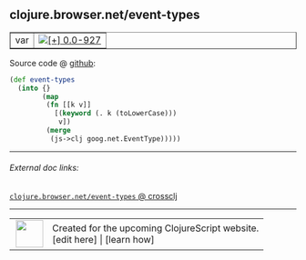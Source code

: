 ## clojure.browser.net/event-types



 <table border="1">
<tr>
<td>var</td>
<td><a href="https://github.com/cljsinfo/cljs-api-docs/tree/0.0-927"><img valign="middle" alt="[+] 0.0-927" title="Added in 0.0-927" src="https://img.shields.io/badge/+-0.0--927-lightgrey.svg"></a> </td>
</tr>
</table>









Source code @ [github](https://github.com/clojure/clojurescript/blob/r1806/src/cljs/clojure/browser/net.cljs#L23-L30):

```clj
(def event-types
  (into {}
        (map
         (fn [[k v]]
           [(keyword (. k (toLowerCase)))
            v])
         (merge
          (js->clj goog.net.EventType)))))
```

<!--
Repo - tag - source tree - lines:

 <pre>
clojurescript @ r1806
└── src
    └── cljs
        └── clojure
            └── browser
                └── <ins>[net.cljs:23-30](https://github.com/clojure/clojurescript/blob/r1806/src/cljs/clojure/browser/net.cljs#L23-L30)</ins>
</pre>

-->

---



###### External doc links:

[`clojure.browser.net/event-types` @ crossclj](http://crossclj.info/fun/clojure.browser.net.cljs/event-types.html)<br>

---

 <table>
<tr><td>
<img valign="middle" align="right" width="48px" src="http://i.imgur.com/Hi20huC.png">
</td><td>
Created for the upcoming ClojureScript website.<br>
[edit here] | [learn how]
</td></tr></table>

[edit here]:https://github.com/cljsinfo/cljs-api-docs/blob/master/cljsdoc/clojure.browser.net/event-types.cljsdoc
[learn how]:https://github.com/cljsinfo/cljs-api-docs/wiki/cljsdoc-files

<!--

This information was too distracting to show to readers, but I'll leave it
commented here since it is helpful to:

- pretty-print the data used to generate this document
- and show how to retrieve that data



The API data for this symbol:

```clj
{:ns "clojure.browser.net",
 :name "event-types",
 :type "var",
 :source {:code "(def event-types\n  (into {}\n        (map\n         (fn [[k v]]\n           [(keyword (. k (toLowerCase)))\n            v])\n         (merge\n          (js->clj goog.net.EventType)))))",
          :title "Source code",
          :repo "clojurescript",
          :tag "r1806",
          :filename "src/cljs/clojure/browser/net.cljs",
          :lines [23 30]},
 :full-name "clojure.browser.net/event-types",
 :full-name-encode "clojure.browser.net/event-types",
 :history [["+" "0.0-927"]]}

```

Retrieve the API data for this symbol:

```clj
;; from Clojure REPL
(require '[clojure.edn :as edn])
(-> (slurp "https://raw.githubusercontent.com/cljsinfo/cljs-api-docs/catalog/cljs-api.edn")
    (edn/read-string)
    (get-in [:symbols "clojure.browser.net/event-types"]))
```

-->
